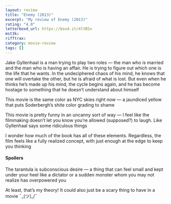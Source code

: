 ```yaml
---
layout: review
title: "Enemy (2013)"
excerpt: "My review of Enemy (2013)"
rating: "4.0"
letterboxd_url: https://boxd.it/4lYBSv
mst3k:
rifftrax:
category: movie-review
tags: []
---
```


Jake Gyllenhaal is a man trying to play two roles — the man who is married and the man who is having an affair. He is trying to figure out which one is the life that he wants. In the undeciphered chaos of his mind, he knows that one will overtake the other, but he is afraid of what is lost. But even when he thinks he’s made up his mind, the cycle begins again, and he has become hostage to something that he doesn’t understand about himself

This movie is the same color as NYC skies right now — a jaundiced yellow that puts Soderbergh’s shite color grading to shame

This movie is pretty funny in an uncanny sort of way — I feel like the filmmaking doesn’t let you know you’re allowed (supposed?) to laugh. Like Gyllenhaal says some ridiculous things

I wonder how much of the book has all of these elements. Regardless, the film feels like a fully realized concept, with just enough at the edge to keep you thinking

#### Spoilers

The tarantula is subconscious desire — a thing that can feel small and kept under your heel like a dictator or a sudden monster whom you may not realize has overpowered you

At least, that’s my theory! It could also just be a scary thing to have in a movie ¯\_(ツ)\_/¯
